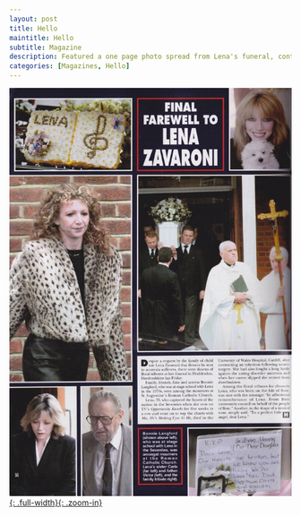 ```yaml
---
layout: post
title: Hello
maintitle: Hello
subtitle: Magazine
description: Featured a one page photo spread from Lena's funeral, containing six colour photos from the occasion, and one old portrait shot.
categories: [Magazines, Hello]
---
```


[![](/assets/images/magazines/1999-10-26-hello.jpg){: .full-width}{: .zoom-in}](/assets/images/magazines/1999-10-26-hello.jpg)
